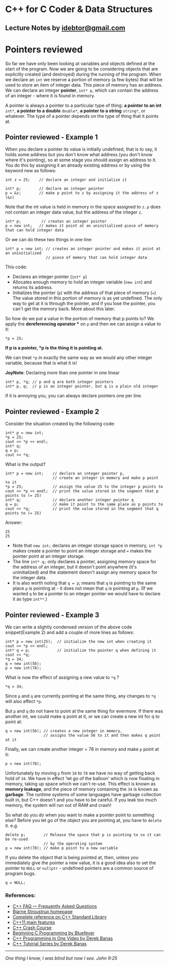# C++ for C Coder & Data Structures
Lecture Notes by idebtor@gmail.com
-------------------
# Pointers reviewed
So far we have only been looking at variables and objects defined at the start of the program. Now we are going to be considering objects that are explicitly created (and destroyed) during the running of the program. When we declare an `int` we reserve a portion of memory (a few bytes) that will be used to store an item of integer data. This piece of memory has an address. We can declare an integer __pointer__, `int* p`, which can contain the address of an integer - where it is found in memory.

A pointer is always a pointer to a particular type of thing: __a pointer to an int__ `int*`, __a pointer to a double__ `double*`, __a pointer to a string__ `string*`, or whatever. The type of a pointer depends on the type of thing that it points at.

## Pointer reviewed - Example 1
When you declare a pointer its value is initially undefined, that is to say, it holds some address but you don't know what address (you don't know where it's pointing), so at some stage you should assign an address to it. You do this by assigning it an already existing address or by using the keyword new as follows:
```
int z = 25;    // declare an integer and initialize it

int* p;        // declare an integer pointer
p = &z;        // make p point to z by assigning it the address of z (&z)
```

Note that the int value is held in memory in the space assigned to `z`. `p` does not contain an integer data value, but the address of the integer `z`.

```
int* p;         // creates an integer pointer
p = new int;   // makes it point at an uninitialised piece of memory that can hold integer data
```
Or we can do these two things in one line:

```
int* p = new int; // creates an integer pointer and makes it point at an uninitialized
                  // piece of memory that can hold integer data

```
This code:

  - Declares an integer pointer (`int* p`)
  - Allocates enough memory to hold an integer variable (`new int`) and returns its address.
  - Initializes the pointer (`p`) with the address of that piece of memory (`=`)
The value stored in this portion of memory is as yet undefined. The only way to get at it is through the pointer, and if you lose the pointer, you can't get the memory back. More about this later.


So how do we put a value in the portion of memory that p points to? We apply the __dereferencing operator *__ on `p` and then we can assign a value to it:
```
*p = 25;
```

__If p is a pointer, *p is the thing it is pointing at.__

We can treat `*p` in exactly the same way as we would any other integer variable, because that is what it is!

__JoyNote__: Declaring more than one pointer in one linear
```
int* p, *q; // p and q are both integer pointers
int* p, q;  // p is an integer pointer, but q is a plain old integer
```
If it is annoying you, you can always declare pointers one per line.

## Pointer reviewed - Example 2
Consider the situation created by the following code:
```
int* p = new int;    
*p = 25;             
cout << *p << endl;  
int* q;            
q = p;             
cout << *q;          
```
What is the output?

```
int* p = new int;    // declare an integer pointer p,
                     // create an integer in memory and make p point to it
*p = 25;             // assign the value 25 to the integer p points to
cout << *p << endl;  // print the value stored in the segment that p points to (= 25)
int* q;              // declare another integer pointer q
q = p;               // make it point to the same place as p points to
cout << *q;          // print the value stored in the segment that q points to (= 25)
```
Answer:
```
25
25
```
- Note that `new int;` declares an integer storage space in memory, `int *p` makes create a pointer to point an integer storage and `=` makes the pointer point at an integer storage.
- The line `int* q;` only declares a pointer, assigning memory space for the address of an integer, but it doesn't point anywhere (it's uninitialized) and the statement doesn't assign any memory space for the integer data.
- It is also worth noting that `q = p`; means that `q` is pointing to the same place `p` is pointing at - it does not mean that `q` is pointing at `p`. (If we wanted `q` to be a pointer to an integer pointer we would have to declare it as type `int**`.)

## Pointer reviewed - Example 3

We can write a slightly condensed version of the above code snippet(Example 2) and add a couple of more lines as follows:
```
int* p = new int(25);  // initialize the new int when creating it
cout << *p << endl;
int* q = p;            // initialize the pointer q when defining it
cout << *q;
*q = 34;
q = new int(56);
p = new int(78);
```

What is now the effect of assigning a new value to `*q` ?
```
*q = 34;
```
Since `p` and `q` are currently pointing at the same thing, any changes to `*q` will also affect `*p`.

But `p` and `q` do not have to point at the same thing for evermore. If there was another int, we could make q point at it, or we can create a new int for q to point at:
```
q = new int(56); // creates a new integer in memory,
                 // assigns the value 56 to it and then makes q point at it
```
Finally, we can create another integer = 78 in memory and make `p` point at it:
```
p = new int(78);
```

Unfortunately by moving `p` from `34` to `78` we have no way of getting back hold of `34`. We have in effect 'let go of the balloon' which is now floating in memory, taking up space which we can't re-use. This effect is known as __memory leakage__, and the piece of memory containing the `34` is known as __garbage__. The runtime systems of some languages have garbage collection built in, but C++ doesn't and you have to be careful. If you leak too much memory, the system will run out of RAM and crash!

So what do you do when you want to make a pointer point to something else? Before you let go of the object you are pointing at, you have to `delete` it. e.g.

```
delete p;        // Release the space that p is pointing to so it can be re-used
                 // by the operating system
p = new int(78); // make p point to a new variable
```
If you delete the object that is being pointed at, then, unless you immediately give the pointer a new value, it is a good idea also to set the pointer to `NULL` or `nullptr` - undefined pointers are a common source of program bugs.

```
q = NULL;
```

### References:
- [C++ FAQ — Frequently Asked Questions](http://www.parashift.com/c++-faq-lite/)
- [Bjarne Stroustrup homepage](http://www2.research.att.com/~bs/)
- [Complete reference on C++ Standard Library](http://en.cppreference.com/w/cpp)
- [C++11 main features](http://en.wikipedia.org/wiki/C%2B%2B11)
- [C++ Crash Course](https://www.labri.fr/perso/nrougier/teaching/c++-crash-course/index.html)
- [Beginning C Programming by Bluefever](https://www.youtube.com/watch?v=DWWQEmyVplU)
- [C++ Programming in One Video by Derek Banas](https://www.youtube.com/watch?v=Rub-JsjMhWY)
- [C++ Tutorial Series by Derek Banas](https://www.youtube.com/watch?v=N5HgK1bTLOg)


----------------------------
_One thing I know, I was blind but now I see. John 9:25_

